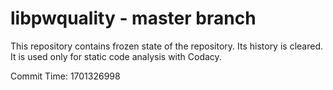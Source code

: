 # libpwquality - master branch

This repository contains frozen state of the repository.
Its history is cleared. It is used only for static code
analysis with Codacy.

Commit Time: 1701326998